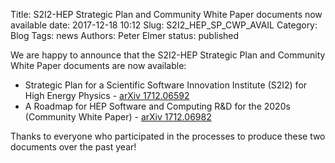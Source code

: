 Title: S2I2-HEP Strategic Plan and Community White Paper documents now available
date: 2017-12-18 10:12
Slug: S2I2_HEP_SP_CWP_AVAIL
Category: Blog
Tags:  news
Authors: Peter Elmer
status: published


We are happy to announce that the S2I2-HEP Strategic Plan and Community White Paper documents are now available:

  * Strategic Plan for a Scientific Software Innovation Institute (S2I2) for
   High Energy Physics - [arXiv 1712.06592](https://arxiv.org/abs/1712.06592)
  * A Roadmap for HEP Software and Computing R&D for the 2020s (Community White Paper) - [arXiv 1712.06982](https://arxiv.org/abs/1712.06982)

Thanks to everyone who participated in the processes to produce these two
documents over the past year!

